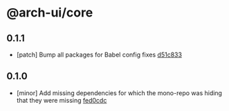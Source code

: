 # @arch-ui/core

## 0.1.1
- [patch] Bump all packages for Babel config fixes [d51c833](d51c833)

## 0.1.0

- [minor] Add missing dependencies for which the mono-repo was hiding that they were missing [fed0cdc](fed0cdc)
